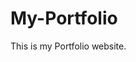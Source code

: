 # My-Portfolio
This is my Portfolio website.
         
         
          
               
           
       
       
      
          
       
        
     
    

